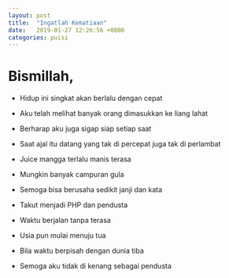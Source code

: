 ```yaml
---
layout: post
title:  "Ingatlah Kematiaan"
date:   2019-01-27 12:26:56 +0800
categories: puisi
---
```


# Bismillah,


- Hidup ini singkat akan berlalu dengan cepat
- Aku telah melihat banyak orang dimasukkan ke liang lahat
- Berharap aku juga sigap siap setiap saat
- Saat ajal itu datang yang tak di percepat juga tak di perlambat

- Juice mangga terlalu manis terasa
- Mungkin banyak campuran gula
- Semoga bisa berusaha sedikit janji dan kata
- Takut menjadi PHP dan pendusta

- Waktu berjalan tanpa terasa
- Usia pun mulai menuju tua
- Bila waktu berpisah dengan dunia tiba
- Semoga aku tidak di kenang sebagai pendusta





